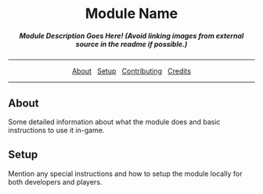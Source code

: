 <h1 align="center">Module Name</h1>

<h5 align="center">Module Description Goes Here! (Avoid linking images from external source in the readme if possible.)</h5>

---

<p align="center">
  <a href="#about">About</a>&nbsp;&nbsp;
  <a href="#setup">Setup</a>&nbsp;&nbsp;
  <a href="https://github.com/MovingBlocks/Terasology/wiki/Developing-Modules">Contributing</a>&nbsp;&nbsp;
  <a href="https://github.com/MovingBlocks/Terasology/module-name/graphs/contributors">Credits</a>
</p>

---

## About

Some detailed information about what the module does and basic instructions to use it in-game.

## Setup

Mention any special instructions and how to setup the module locally for both developers and players.
